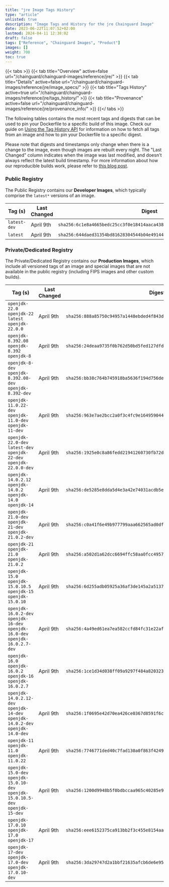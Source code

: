 ```yaml
---
title: "jre Image Tags History"
type: "article"
unlisted: true
description: "Image Tags and History for the jre Chainguard Image"
date: 2023-06-22T11:07:52+02:00
lastmod: 2024-04-11 12:38:02
draft: false
tags: ["Reference", "Chainguard Images", "Product"]
images: []
weight: 700
toc: true
---
```


{{< tabs >}}
{{< tab title="Overview" active=false url="/chainguard/chainguard-images/reference/jre/" >}}
{{< tab title="Details" active=false url="/chainguard/chainguard-images/reference/jre/image_specs/" >}}
{{< tab title="Tags History" active=true url="/chainguard/chainguard-images/reference/jre/tags_history/" >}}
{{< tab title="Provenance" active=false url="/chainguard/chainguard-images/reference/jre/provenance_info/" >}}
{{</ tabs >}}

The following tables contains the most recent tags and digests that can be used to pin your Dockerfile to a specific build of this image. Check our guide on [Using the Tag History API](/chainguard/chainguard-images/using-the-tag-history-api/) for information on how to fetch all tags from an image and how to pin your Dockerfile to a specific digest.

Please note that digests and timestamps only change when there is a change to the image, even though images are rebuilt every night. The "Last Changed" column indicates when the image was last modified, and doesn't always reflect the latest build timestamp. For more information about how our reproducible builds work, please refer to [this blog post](https://www.chainguard.dev/unchained/reproducing-chainguards-reproducible-image-builds).

### Public Registry
The Public Registry contains our **Developer Images**, which typically comprise the `latest*` versions of an image.

| Tag (s)       | Last Changed | Digest                                                                    |
|---------------|--------------|---------------------------------------------------------------------------|
|  `latest-dev` | April 9th    | `sha256:6c1e8a4665bedc25cc3f0e18414aaca438d16933ddefc8e2fd1319c8c07c1f62` |
|  `latest`     | April 9th    | `sha256:644daed31354bd81628304544b04e491449f88b0dc10297921e20a903533efdc` |


### Private/Dedicated Registry
The Private/Dedicated Registry contains our **Production Images**, which include all versioned tags of an image and special images that are not available in the public registry (including FIPS images and other custom builds).

| Tag (s)                                                                            | Last Changed | Digest                                                                    |
|------------------------------------------------------------------------------------|--------------|---------------------------------------------------------------------------|
|  `openjdk-22.0` `openjdk-22` `latest` `openjdk-22.0.0`                             | April 9th    | `sha256:888a85750c94957a1448ebded4f843d876aef1446225411c607014c93bd8c149` |
|  `openjdk-8.392.08` `openjdk-8.392` `openjdk-8`                                    | April 9th    | `sha256:24deaa9735f0b762d50bd5fed127dfd48e50a110d7de6b5970cb32732ac9f9a1` |
|  `openjdk-8-dev` `openjdk-8.392.08-dev` `openjdk-8.392-dev`                        | April 9th    | `sha256:bb38c764b745918ba5636f194d756deae8668de76752cf0cc47bdc5099164e74` |
|  `openjdk-11.0.22-dev` `openjdk-11.0-dev` `openjdk-11-dev`                         | April 9th    | `sha256:963e7ae2bcc2a0f3c4fc9e1649590440c64fc83610d6121129b44785ba2bfdd8` |
|  `openjdk-22.0-dev` `latest-dev` `openjdk-22-dev` `openjdk-22.0.0-dev`             | April 9th    | `sha256:1925e0c8a86fedd21941260730fb72dc02965e3ed61baeef0ea0b5308221208a` |
|  `openjdk-14.0.2.12` `openjdk-14.0.2` `openjdk-14.0` `openjdk-14`                  | April 9th    | `sha256:de5285e8dda5d4e3a42e74031acdb5e0a57a61dc8237ce8f0ddc6a4eb8216444` |
|  `openjdk-21.0-dev` `openjdk-21-dev` `openjdk-21.0.2-dev`                          | April 9th    | `sha256:c0a41f6e49b977799aaa662565ad0dfb58c1a55a18f8f5ce75f41086c597f28a` |
|  `openjdk-21` `openjdk-21.0` `openjdk-21.0.2`                                      | April 9th    | `sha256:a502d1a62dcc6694ffc58aa0fcc495717e33e513817390a0428780a1ffb75452` |
|  `openjdk-15.0` `openjdk-15.0.10.5` `openjdk-15` `openjdk-15.0.10`                 | April 9th    | `sha256:6d255adb05925a36af3de145a2a5137ec94af1f965299d4a2d80db9508599a2b` |
|  `openjdk-16.0.2-dev` `openjdk-16-dev` `openjdk-16.0-dev` `openjdk-16.0.2.7-dev`   | April 9th    | `sha256:4a49ed61ea7ea582ccfd84fc31e22af1aedfdd698f431576858b419fb52b924b` |
|  `openjdk-16.0` `openjdk-16.0.2` `openjdk-16` `openjdk-16.0.2.7`                   | April 9th    | `sha256:1ce1d34d038ff09a9297f484a8203230cca7e55624aa654425ea4bded467f7c7` |
|  `openjdk-14.0.2.12-dev` `openjdk-14-dev` `openjdk-14.0.2-dev` `openjdk-14.0-dev`  | April 9th    | `sha256:1f0695e42d70ea426ce0367d8591f6c210db361ef9ecf80f97cb5361a5dcfd76` |
|  `openjdk-11` `openjdk-11.0` `openjdk-11.0.22`                                     | April 9th    | `sha256:7746771ded40c7fad130a0f863f42496686d1f67200122857d7687d65b548668` |
|  `openjdk-15.0-dev` `openjdk-15.0.10-dev` `openjdk-15.0.10.5-dev` `openjdk-15-dev` | April 9th    | `sha256:1200d9948b5f0bdbccaa965c40285e94ffd066965feee57bdae3e7289f7c544c` |
|  `openjdk-17.0.10` `openjdk-17.0` `openjdk-17`                                     | April 9th    | `sha256:eee6152375ca913bb2f3c455e8154aa8f3fb9ca44f953e2bf83902072de541ff` |
|  `openjdk-17-dev` `openjdk-17.0-dev` `openjdk-17.0.10-dev`                         | April 9th    | `sha256:3da29747d2a1bbf21635afcb6de6e9503c9b25d2a05365824972f863fe88dadc` |

